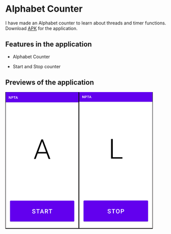 # Alphabet Counter

I have made an Alphabet counter to learn about threads and timer functions.<br>
Download [APK](https://github.com/imAtulSharma/NPTA/releases/download/v1.0/app-debug.apk) for the application.

## Features in the application

- Alphabet Counter

- Start and Stop counter

## Previews of the application

<img title="" src="https://raw.githubusercontent.com/imAtulSharma/imAtulSharma/master/CDN/AndroidApplicationsPreviews/NPTA/00.PNG" alt="" width="231"><img title="" src="https://raw.githubusercontent.com/imAtulSharma/imAtulSharma/master/CDN/AndroidApplicationsPreviews/NPTA/01.PNG" alt="" width="231">
